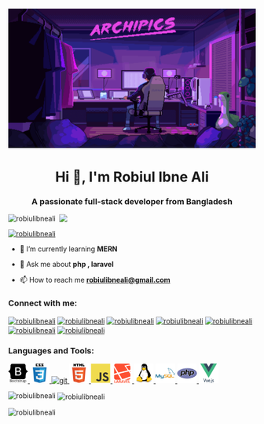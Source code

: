 ![logo](https://github.com/robiulibneali/robiulibneali/blob/main/robiul.gif)
<h1 align="center">Hi 👋, I'm Robiul Ibne Ali</h1>
<h3 align="center">A passionate full-stack developer from Bangladesh</h3>
<img src="https://miro.medium.com/v2/resize:fit:1400/1*4fNBO_UDYEVxM0E5T2FyJQ.gif" align="right" width="400px" alt="coder"/>

<p align="left"> <img src="https://komarev.com/ghpvc/?username=robiulibneali&label=Profile%20views&color=0e75b6&style=flat" alt="robiulibneali" /> </p>

<p align="left"> <a href="https://twitter.com/robiulibneali" target="blank"><img src="https://img.shields.io/twitter/follow/robiulibneali?logo=twitter&style=for-the-badge" alt="robiulibneali" /></a> </p>

- 🌱 I’m currently learning **MERN**

- 💬 Ask me about **php , laravel**

- 📫 How to reach me **robiulibneali@gmail.com**

<h3 align="left">Connect with me:</h3>
<p align="left">
<a href="https://codepen.io/robiulibneali" target="blank"><img align="center" src="https://raw.githubusercontent.com/rahuldkjain/github-profile-readme-generator/master/src/images/icons/Social/codepen.svg" alt="robiulibneali" height="30" width="40" /></a>
<a href="https://twitter.com/robiulibneali" target="blank"><img align="center" src="https://raw.githubusercontent.com/rahuldkjain/github-profile-readme-generator/master/src/images/icons/Social/twitter.svg" alt="robiulibneali" height="30" width="40" /></a>
<a href="https://linkedin.com/in/robiulibneali" target="blank"><img align="center" src="https://raw.githubusercontent.com/rahuldkjain/github-profile-readme-generator/master/src/images/icons/Social/linked-in-alt.svg" alt="robiulibneali" height="30" width="40" /></a>
<a href="https://fb.com/robiulibneali" target="blank"><img align="center" src="https://raw.githubusercontent.com/rahuldkjain/github-profile-readme-generator/master/src/images/icons/Social/facebook.svg" alt="robiulibneali" height="30" width="40" /></a>
<a href="https://instagram.com/robiulibneali" target="blank"><img align="center" src="https://raw.githubusercontent.com/rahuldkjain/github-profile-readme-generator/master/src/images/icons/Social/instagram.svg" alt="robiulibneali" height="30" width="40" /></a>
<a href="https://www.youtube.com/c/robiulibneali" target="blank"><img align="center" src="https://raw.githubusercontent.com/rahuldkjain/github-profile-readme-generator/master/src/images/icons/Social/youtube.svg" alt="robiulibneali" height="30" width="40" /></a>
<a href="https://discord.gg/robiulibneali" target="blank"><img align="center" src="https://raw.githubusercontent.com/rahuldkjain/github-profile-readme-generator/master/src/images/icons/Social/discord.svg" alt="robiulibneali" height="30" width="40" /></a>
</p>

<h3 align="left">Languages and Tools:</h3>
<p align="left"> <a href="https://getbootstrap.com" target="_blank" rel="noreferrer"> <img src="https://raw.githubusercontent.com/devicons/devicon/master/icons/bootstrap/bootstrap-plain-wordmark.svg" alt="bootstrap" width="40" height="40"/> </a> <a href="https://www.w3schools.com/css/" target="_blank" rel="noreferrer"> <img src="https://raw.githubusercontent.com/devicons/devicon/master/icons/css3/css3-original-wordmark.svg" alt="css3" width="40" height="40"/> </a> <a href="https://git-scm.com/" target="_blank" rel="noreferrer"> <img src="https://www.vectorlogo.zone/logos/git-scm/git-scm-icon.svg" alt="git" width="40" height="40"/> </a> <a href="https://www.w3.org/html/" target="_blank" rel="noreferrer"> <img src="https://raw.githubusercontent.com/devicons/devicon/master/icons/html5/html5-original-wordmark.svg" alt="html5" width="40" height="40"/> </a> <a href="https://developer.mozilla.org/en-US/docs/Web/JavaScript" target="_blank" rel="noreferrer"> <img src="https://raw.githubusercontent.com/devicons/devicon/master/icons/javascript/javascript-original.svg" alt="javascript" width="40" height="40"/> </a> <a href="https://laravel.com/" target="_blank" rel="noreferrer"> <img src="https://raw.githubusercontent.com/devicons/devicon/master/icons/laravel/laravel-plain-wordmark.svg" alt="laravel" width="40" height="40"/> </a> <a href="https://www.linux.org/" target="_blank" rel="noreferrer"> <img src="https://raw.githubusercontent.com/devicons/devicon/master/icons/linux/linux-original.svg" alt="linux" width="40" height="40"/> </a> <a href="https://www.mysql.com/" target="_blank" rel="noreferrer"> <img src="https://raw.githubusercontent.com/devicons/devicon/master/icons/mysql/mysql-original-wordmark.svg" alt="mysql" width="40" height="40"/> </a> <a href="https://www.php.net" target="_blank" rel="noreferrer"> <img src="https://raw.githubusercontent.com/devicons/devicon/master/icons/php/php-original.svg" alt="php" width="40" height="40"/> </a> <a href="https://vuejs.org/" target="_blank" rel="noreferrer"> <img src="https://raw.githubusercontent.com/devicons/devicon/master/icons/vuejs/vuejs-original-wordmark.svg" alt="vuejs" width="40" height="40"/> </a> </p>

<p><img align="left" src="https://github-readme-stats.vercel.app/api/top-langs?username=robiulibneali&show_icons=true&locale=en&layout=compact" alt="robiulibneali" /></p>

<p>&nbsp;<img align="center" src="https://github-readme-stats.vercel.app/api?username=robiulibneali&show_icons=true&locale=en" alt="robiulibneali" /></p>

<p><img align="center" src="https://github-readme-streak-stats.herokuapp.com/?user=robiulibneali&" alt="robiulibneali" /></p>
